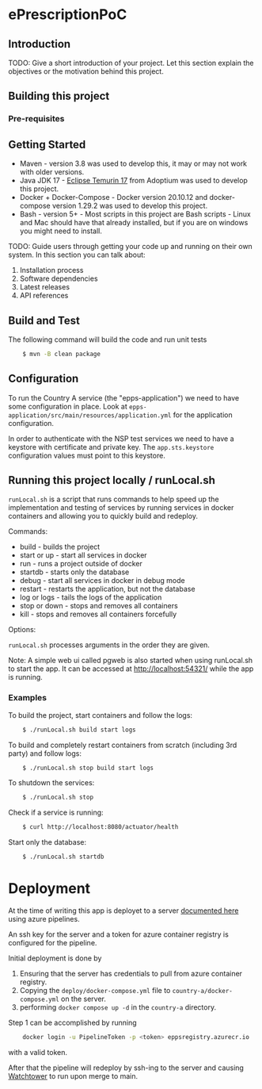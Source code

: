 ePrescriptionPoC
===============================================================================

## Introduction

TODO: Give a short introduction of your project. Let this section explain the objectives or the motivation behind this project.

## Building this project

### Pre-requisites

## Getting Started

* Maven - version 3.8 was used to develop this, it may or may not work with older versions.
* Java JDK 17 - [Eclipse Temurin 17](https://adoptium.net/?variant=openjdk17&jvmVariant=hotspot) from Adoptium was used to develop this project.
* Docker + Docker-Compose - Docker version 20.10.12 and docker-compose version 1.29.2 was used to develop this project.
* Bash - version 5+ - Most scripts in this project are Bash scripts - Linux and Mac should have that already installed, but if you are on windows you might need to install.



TODO: Guide users through getting your code up and running on their own system. In this section you can talk about:
1.	Installation process
2.	Software dependencies
3.	Latest releases
4.	API references

## Build and Test

The following command will build the code and run unit tests

```bash
    $ mvn -B clean package
```

## Configuration

To run the Country A service (the "epps-application") we need to have some configuration in place.
Look at `epps-application/src/main/resources/application.yml` for the application configuration.

In order to authenticate with the NSP test services we need to have a keystore with certificate and private key.
The `app.sts.keystore` configuration values must point to this keystore.

## Running this project locally / runLocal.sh

```runLocal.sh``` is a script that runs commands to help speed up the implementation and testing of services by running services
in docker containers and allowing you to quickly build and redeploy.

Commands:

* build - builds the project
* start or up - start all services in docker
* run - runs a project outside of docker
* startdb - starts only the database
* debug - start all services in docker in debug mode
* restart - restarts the application, but not the database
* log or logs - tails the logs of the application
* stop or down - stops and removes all containers
* kill - stops and removes all containers forcefully

Options:

```runLocal.sh``` processes arguments in the order they are given.

Note: A simple web ui called pgweb is also started when using runLocal.sh to start the app. It can be accessed at [http://localhost:54321/](http://localhost:54321/) while the app is running.


### Examples

To build the project, start containers and follow the logs:
```bash
    $ ./runLocal.sh build start logs
```

To build and completely restart containers from scratch (including 3rd party) and follow logs:
```bash
    $ ./runLocal.sh stop build start logs
```

To shutdown the services:
```bash
    $ ./runLocal.sh stop
```

Check if a service is running:
```bash
    $ curl http://localhost:8080/actuator/health
```

Start only the database:
```bash
    $ ./runLocal.sh startdb
```

# Deployment

At the time of writing this app is deployet to a server [documented here ](https://dev.azure.com/globeteam/ePrescription/_wiki/wikis/ePrescription.wiki/926/Server) using azure pipelines.

An ssh key for the server and a token for azure container registry is configured for the pipeline.

Initial deployment is done by

1. Ensuring that the server has credentials to pull from azure container registry.
2. Copying the ```deploy/docker-compose.yml``` file to ```country-a/docker-compose.yml``` on the server.
3. performing ```docker compose up -d``` in the ```country-a``` directory.


Step 1 can be accomplished by running
```bash
    docker login -u PipelineToken -p <token> eppsregistry.azurecr.io
```
with a valid token.


After that the pipeline will redeploy by ssh-ing to the server and causing [Watchtower](https://containrrr.dev/watchtower/)
to run upon merge to main.
